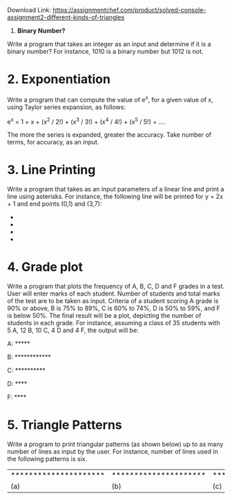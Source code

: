 Download Link: https://assignmentchef.com/product/solved-console-assignment2-different-kinds-of-triangles
<br>
<ol>

 <li><strong> Binary Number?</strong></li>

</ol>

Write a program that takes an integer as an input and determine if it is a binary number? For instance, 1010 is a binary number but 1012 is not.

<h1>2.  Exponentiation</h1>

Write a program that can compute the value of e<sup>x</sup>, for a given value of x, using Taylor series expansion, as follows:

e<sup>x</sup> = 1 + x + (x<sup>2</sup> / 2!) + (x<sup>3</sup> / 3!) + (x<sup>4</sup> / 4!) + (x<sup>5</sup> / 5!) + ….

The more the series is expanded, greater the accuracy. Take number of terms, for accuracy, as an input.

<h1>3.  Line Printing</h1>

Write a program that takes as an input parameters of a linear line and print a line using asterisks. For instance, the following line will be printed for y = 2x + 1 and end points (0,1) and (3,7):

*

*

*

*

<h1>4.  Grade plot</h1>

Write a program that plots the frequency of A, B, C, D and F grades in a test. User will enter marks of each student. Number of students and total marks of the test are to be taken as input. Criteria of a student scoring A grade is 90% or above,  B is 75% to 89%, C is 60% to 74%, D is 50% to 59%, and F is below 50%. The final result will be a plot, depicting the number of students in each grade. For instance, assuming a class of 35 students with 5 A, 12 B, 10 C, 4 D and 4 F, the output will be:

A: *****

B: ************

C: **********

D: ****

F: ****

<h1>5.  Triangle Patterns</h1>

Write a program to print triangular patterns (as shown below) up to as many number of lines as input by the user. For instance, number of lines used in the following patterns is six.

<table width="568">

 <tbody>

  <tr>

   <td width="107"> *********************</td>

   <td width="103">      *********************</td>

   <td width="113">  *********************</td>

   <td width="106">*********************</td>

   <td width="138">   ************************************</td>

  </tr>

  <tr>

   <td width="107">(a)</td>

   <td width="103"> (b)</td>

   <td width="113">(c)</td>

   <td width="106">(d)</td>

   <td width="138"> (e)</td>

  </tr>

 </tbody>

</table>


